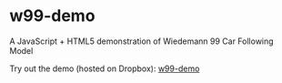 # w99-demo
A JavaScript + HTML5 demonstration of Wiedemann 99 Car Following Model

Try out the demo (hosted on Dropbox):
[w99-demo](https://dl.dropboxusercontent.com/u/98169416/w99-demo/demo.html)
